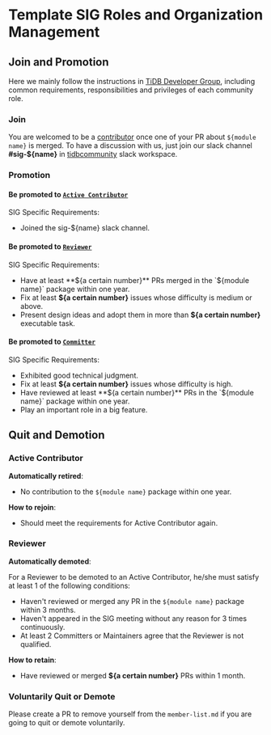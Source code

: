 # Template SIG Roles and Organization Management

<!--
Outline the organism specific to this SIG, as well as those that differ from [SIG Governance](sig-governance.md)
-->

## Join and Promotion

Here we mainly follow the instructions in [TiDB Developer Group](../../architecture/README.md#tidb-developer-group), including common requirements, responsibilities and privileges of each community role.

### Join

You are welcomed to be a [contributor](../../architecture/README.md#contributor) once one of your PR about `${module name}` is merged.
To have a discussion with us, just join our slack channel **#sig-${name}** in [tidbcommunity](https://pingcap.com/tidbslack) slack workspace.

### Promotion

#### Be promoted to [`Active Contributor`](../../architecture/README.md#active-contributor)

SIG Specific Requirements:

* Joined the sig-${name} slack channel.

#### Be promoted to [`Reviewer`](../../architecture/README.md#reviewer)

SIG Specific Requirements:

* Have at least **${a certain number}** PRs merged in the `${module name}` package within one year.
* Fix at least **${a certain number}** issues whose difficulty is medium or above.
* Present design ideas and adopt them in more than **${a certain number}** executable task.


#### Be promoted to [`Committer`](../../architecture/README.md#committer)

SIG Specific Requirements:

* Exhibited good technical judgment.
* Fix at least **${a certain number}** issues whose difficulty is high.
* Have reviewed at least **${a certain number}** PRs in the `${module name}` package within one year.
* Play an important role in a big feature.

## Quit and Demotion

### Active Contributor

**Automatically retired**:

* No contribution to the `${module name}` package within one year.

**How to rejoin**:

* Should meet the requirements for Active Contributor again.

### Reviewer

**Automatically demoted**:

For a Reviewer to be demoted to an Active Contributor, he/she must satisfy at
least 1 of the following conditions:

* Haven't reviewed or merged any PR in the `${module name}` package within 3 months.
* Haven't appeared in the SIG meeting without any reason for 3 times continuously.
* At least 2 Committers or Maintainers agree that the Reviewer is not qualified.

**How to retain**:

* Have reviewed or merged  **${a certain number}** PRs within 1 month.

### Voluntarily Quit or Demote

Please create a PR to remove yourself from the `member-list.md` if you are
going to quit or demote voluntarily.
